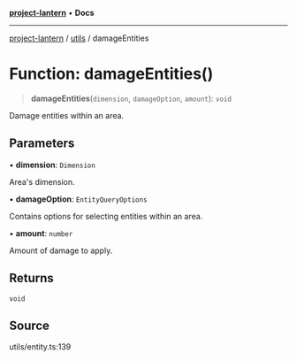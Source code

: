[**project-lantern**](../../../README.md) • **Docs**

***

[project-lantern](../../../globals.md) / [utils](../README.md) / damageEntities

# Function: damageEntities()

> **damageEntities**(`dimension`, `damageOption`, `amount`): `void`

Damage entities within an area.

## Parameters

• **dimension**: `Dimension`

Area's dimension.

• **damageOption**: `EntityQueryOptions`

Contains options for selecting entities within an area.

• **amount**: `number`

Amount of damage to apply.

## Returns

`void`

## Source

utils/entity.ts:139

